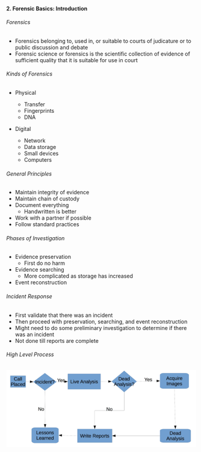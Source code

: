 #### 2. Forensic Basics: Introduction

###### Forensics

- Forensics belonging to, used in, or suitable to courts of judicature or to public discussion and debate
- Forensic science or forensics is the scientific collection of evidence of sufficient quality that it is suitable for use in court

###### Kinds of Forensics

- Physical
	- Transfer 
	- Fingerprints 
	- DNA

- Digital
	- Network
	- Data storage 
	- Small devices 
	- Computers

###### General Principles

- Maintain integrity of evidence
- Maintain chain of custody
- Document everything
	- Handwritten is better
- Work with a partner if possible 
- Follow standard practices

###### Phases of Investigation

- Evidence preservation
	- First do no harm 
- Evidence searching
	- More complicated as storage has increased 
- Event reconstruction

###### Incident Response

- First validate that there was an incident
- Then proceed with preservation, searching, and event reconstruction
- Might need to do some preliminary investigation to determine if there was an incident
- Not done till reports are complete

###### High Level Process

![Image of Process](images/2/1.jpeg)
